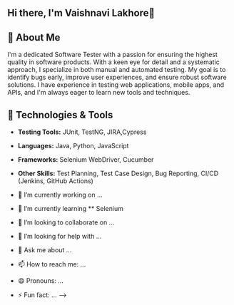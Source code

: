 ## Hi there, I'm Vaishnavi Lakhore👋

## 🚀 About Me
I'm a dedicated Software Tester with a passion for ensuring the highest quality in software products. With a keen eye for detail and a systematic approach, I specialize in both manual and automated testing. My goal is to identify bugs early, improve user experiences, and ensure robust software solutions. I have experience in testing web applications, mobile apps, and APIs, and I'm always eager to learn new tools and techniques.

## 🔧 Technologies & Tools
- **Testing Tools:**  JUnit, TestNG, JIRA,Cypress
- **Languages:** Java, Python, JavaScript
- **Frameworks:** Selenium WebDriver, Cucumber
- **Other Skills:** Test Planning, Test Case Design, Bug Reporting, CI/CD (Jenkins, GitHub Actions)


- 🔭 I’m currently working on ...
- 🌱 I’m currently learning ** Selenium
- 👯 I’m looking to collaborate on ...
- 🤔 I’m looking for help with ...
- 💬 Ask me about ...
- 📫 How to reach me: ...
- 😄 Pronouns: ...
- ⚡ Fun fact: ...
-->
